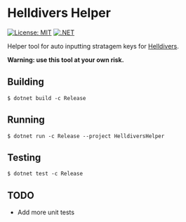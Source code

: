 # Helldivers Helper
[![License: MIT](https://img.shields.io/badge/License-MIT-brightgreen.svg)](https://github.com/PotatoMaster101/HelldiversHelper/blob/main/LICENSE)
[![.NET](https://github.com/PotatoMaster101/HelldiversHelper/actions/workflows/dotnet.yml/badge.svg)](https://github.com/PotatoMaster101/HelldiversHelper/actions/workflows/dotnet.yml)

Helper tool for auto inputting stratagem keys for [Helldivers](https://store.steampowered.com/app/394510/HELLDIVERS_Dive_Harder_Edition/).

**Warning: use this tool at your own risk.**

## Building
```
$ dotnet build -c Release
```

## Running
```
$ dotnet run -c Release --project HelldiversHelper
```

## Testing
```
$ dotnet test -c Release
```

## TODO
- Add more unit tests
